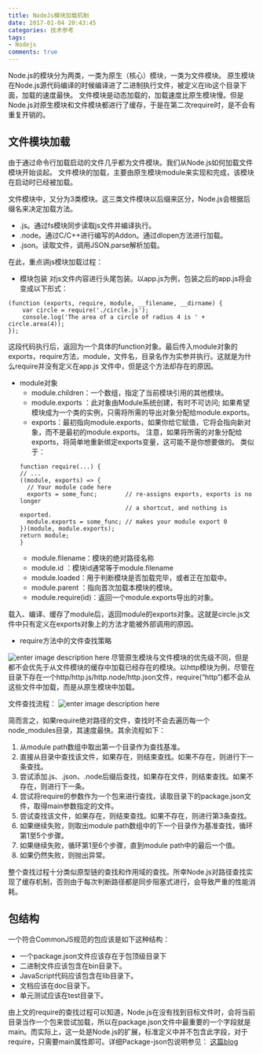 ```yaml
---
title: NodeJs模块加载机制
date: 2017-01-04 20:43:45
categories: 技术参考
tags:
- Nodejs
comments: true
---
```

Node.js的模块分为两类，一类为原生（核心）模块，一类为文件模块。
原生模块在Node.js源代码编译的时候编译进了二进制执行文件，被定义在lib这个目录下面，加载的速度最快。
文件模块是动态加载的，加载速度比原生模块慢。但是Node.js对原生模块和文件模块都进行了缓存，于是在第二次require时，是不会有重复开销的。

## 文件模块加载
由于通过命令行加载启动的文件几乎都为文件模块。我们从Node.js如何加载文件模块开始谈起。
文件模块的加载，主要由原生模块module来实现和完成，该模块在启动时已经被加载。

文件模块中，又分为3类模块。这三类文件模块以后缀来区分，Node.js会根据后缀名来决定加载方法。
- .js。通过fs模块同步读取js文件并编译执行。
- .node。通过C/C++进行编写的Addon。通过dlopen方法进行加载。
- .json。读取文件，调用JSON.parse解析加载。

在此，重点讲js模块加载过程：
- 模块包装
对js文件内容进行头尾包装。以app.js为例，包装之后的app.js将会变成以下形式：
```
(function (exports, require, module, __filename, __dirname) {
    var circle = require('./circle.js');
    console.log('The area of a circle of radius 4 is ' + circle.area(4));
});
```
这段代码执行后，返回为一个具体的function对象。最后传入module对象的exports，require方法，module，文件名，目录名作为实参并执行。这就是为什么require并没有定义在app.js 文件中，但是这个方法却存在的原因。

- module对象
  - module.children：一个数组，指定了当前模块引用的其他模块。
  - module.exports ：此对象由Module系统创建，有时不可访问; 如果希望模块成为一个类的实例，只需将所需的导出对象分配给module.exports。
  - exports：最初指向module.exports，如果你给它赋值，它将会指向新对象，而不是最初的module.exports。 注意，如果将所需的对象分配给exports，将简单地重新绑定exports变量，这可能不是你想要做的。
  类似于：
  ```
  function require(...) {
  // ...
  ((module, exports) => {
    // Your module code here
    exports = some_func;        // re-assigns exports, exports is no longer
                                // a shortcut, and nothing is exported.
    module.exports = some_func; // makes your module export 0
  })(module, module.exports);
  return module;
  }
  ```
  - module.filename：模块的绝对路径名称
  - module.id ：模块id通常等于module.filename
  - module.loaded：用于判断模块是否加载完毕，或者正在加载中。
  - module.parent ：指向首次加载本模块的模块。
  - module.require(id)：返回一个module.exports导出的对象。

载入、编译、缓存了module后，返回module的exports对象。这就是circle.js文件中只有定义在exports对象上的方法才能被外部调用的原因。

- require方法中的文件查找策略

![enter image description here](http://www.infoq.com/resource/articles/nodejs-module-mechanism/zh/resources/image1.jpg)
尽管原生模块与文件模块的优先级不同，但是都不会优先于从文件模块的缓存中加载已经存在的模块。以http模块为例，尽管在目录下存在一个http/http.js/http.node/http.json文件，require(“http”)都不会从这些文件中加载，而是从原生模块中加载。

文件查找流程：
![enter image description here](http://www.infoq.com/resource/articles/nodejs-module-mechanism/zh/resources/image2.jpg)

简而言之，如果require绝对路径的文件，查找时不会去遍历每一个node_modules目录，其速度最快。其余流程如下：

1. 从module path数组中取出第一个目录作为查找基准。
2. 直接从目录中查找该文件，如果存在，则结束查找。如果不存在，则进行下一条查找。
3. 尝试添加.js、.json、.node后缀后查找，如果存在文件，则结束查找。如果不存在，则进行下一条。
4. 尝试将require的参数作为一个包来进行查找，读取目录下的package.json文件，取得main参数指定的文件。
5. 尝试查找该文件，如果存在，则结束查找。如果不存在，则进行第3条查找。
6. 如果继续失败，则取出module path数组中的下一个目录作为基准查找，循环第1至5个步骤。
7. 如果继续失败，循环第1至6个步骤，直到module path中的最后一个值。
8. 如果仍然失败，则抛出异常。

整个查找过程十分类似原型链的查找和作用域的查找。所幸Node.js对路径查找实现了缓存机制，否则由于每次判断路径都是同步阻塞式进行，会导致严重的性能消耗。

## 包结构
一个符合CommonJS规范的包应该是如下这种结构：

- 一个package.json文件应该存在于包顶级目录下
- 二进制文件应该包含在bin目录下。
- JavaScript代码应该包含在lib目录下。
- 文档应该在doc目录下。
- 单元测试应该在test目录下。

由上文的require的查找过程可以知道，Node.js在没有找到目标文件时，会将当前目录当作一个包来尝试加载，所以在package.json文件中最重要的一个字段就是main。而实际上，这一处是Node.js的扩展，标准定义中并不包含此字段，对于require，只需要main属性即可。详细Package-json包说明参见：
[这篇blog](http://blog.udock.cn/2016/09/09/Nodejs-Package-json-%E7%AE%80%E8%A6%81%E8%AF%B4%E6%98%8E/#more)
